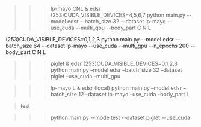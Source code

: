 >>>lp-mayo CNL & edsr
(253)CUDA_VISIBLE_DEVICES=4,5,6,7 python main.py --model edsr --batch_size 32 --dataset lp-mayo --use_cuda --multi_gpu --body_part C N L

(253)CUDA_VISIBLE_DEVICES=0,1,2,3 python main.py --model edsr --batch_size 64 --dataset lp-mayo --use_cuda --multi_gpu --n_epochs 200 --body_part C N L 

>>>piglet & edsr
(253)CUDA_VISIBLE_DEVICES=0,1,2,3 python main.py –model edsr –batch_size 32 –dataset piglet –use_cuda –multi_gpu 

>>>lp-mayo L & edsr
(local) python main.py –model edsr –batch_size 12 –dataset lp-mayo –use_cuda –body_part L


>test

>>>python main.py --mode test --dataset piglet --use_cuda
